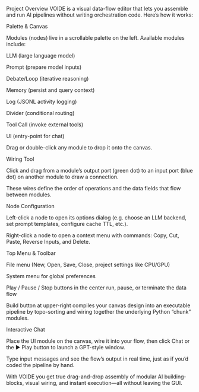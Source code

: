 Project Overview
VOIDE is a visual data-flow editor that lets you assemble and run AI pipelines without writing orchestration code. Here’s how it works:

Palette & Canvas

Modules (nodes) live in a scrollable palette on the left. Available modules include:

LLM (large language model)

Prompt (prepare model inputs)

Debate/Loop (iterative reasoning)

Memory (persist and query context)

Log (JSONL activity logging)

Divider (conditional routing)

Tool Call (invoke external tools)

UI (entry-point for chat)

Drag or double-click any module to drop it onto the canvas.

Wiring Tool

Click and drag from a module’s output port (green dot) to an input port (blue dot) on another module to draw a connection.

These wires define the order of operations and the data fields that flow between modules.

Node Configuration

Left-click a node to open its options dialog (e.g. choose an LLM backend, set prompt templates, configure cache TTL, etc.).

Right-click a node to open a context menu with commands: Copy, Cut, Paste, Reverse Inputs, and Delete.

Top Menu & Toolbar

File menu (New, Open, Save, Close, project settings like CPU/GPU)

System menu for global preferences

Play / Pause / Stop buttons in the center run, pause, or terminate the data flow

Build button at upper-right compiles your canvas design into an executable pipeline by topo-sorting and wiring together the underlying Python “chunk” modules.

Interactive Chat

Place the UI module on the canvas, wire it into your flow, then click Chat or the ▶ Play button to launch a GPT-style window.

Type input messages and see the flow’s output in real time, just as if you’d coded the pipeline by hand.

With VOIDE you get true drag-and-drop assembly of modular AI building-blocks, visual wiring, and instant execution—all without leaving the GUI.
